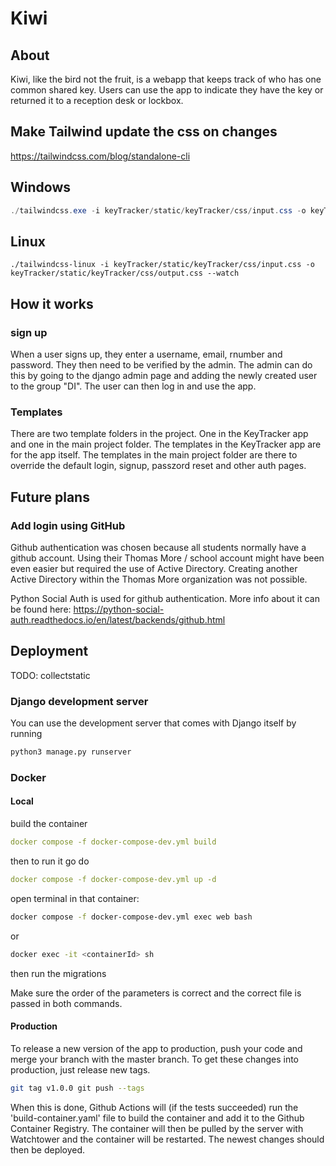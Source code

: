 # Kiwi

## About

Kiwi, like the bird not the fruit, is a webapp that keeps track of who has one common shared key. Users can use the app to indicate they have the key or returned it to a reception desk or lockbox.

## Make Tailwind update the css on changes

<https://tailwindcss.com/blog/standalone-cli>

## Windows

 ~~~ps1
./tailwindcss.exe -i keyTracker/static/keyTracker/css/input.css -o keyTracker/static/keyTracker/css/output.css --watch
 ~~~

## Linux

 ~~~shell
./tailwindcss-linux -i keyTracker/static/keyTracker/css/input.css -o keyTracker/static/keyTracker/css/output.css --watch
 ~~~

## How it works

### sign up

When a user signs up, they enter a username, email, rnumber and password. They then need to be verified by the admin. The admin can do this by going to the django admin page and adding the newly created user to the group "DI". The user can then log in and use the app.

### Templates

There are two template folders in the project. One in the KeyTracker app and one in the main project folder. The templates in the KeyTracker app are for the app itself. The templates in the main project folder are there to override the default login, signup, passzord reset and other auth pages.

## Future plans

### Add login using GitHub

Github authentication was chosen because all students normally have a github account. Using their Thomas More / school account might have been even easier but required the use of Active Directory. Creating another Active Directory within the Thomas More organization was not possible.

Python Social Auth is used for github authentication. More info about it can be found here: <https://python-social-auth.readthedocs.io/en/latest/backends/github.html>

## Deployment

TODO: collectstatic

### Django development server

You can use the development server that comes with Django itself by running

~~~python
python3 manage.py runserver
~~~

### Docker

#### Local

build the container

~~~yaml
docker compose -f docker-compose-dev.yml build
~~~

then to run it go do

~~~yaml
docker compose -f docker-compose-dev.yml up -d
~~~

open terminal in that container:

~~~bash
docker compose -f docker-compose-dev.yml exec web bash
~~~

or

~~~bash
docker exec -it <containerId> sh
~~~

then run the migrations

Make sure the order of the parameters is correct and the correct file is passed in both commands.

#### Production

To release a new version of the app to production, push your code and merge your branch with the master branch.
To get these changes into production, just release new tags.

~~~bash
git tag v1.0.0 git push --tags 
~~~

When this is done, Github Actions will (if the tests succeeded) run the 'build-container.yaml' file  to build the container and add it to the Github Container Registry. The container will then be pulled by the server with Watchtower and the container will be restarted. The newest changes should then be deployed.

<!-- You can also test the production deployment

~~~bash
docker-compose -f docker-compose.prod.yml down -v
docker-compose -f docker-compose.prod.yml up -d --build
docker-compose -f docker-compose.prod.yml exec web python manage.py migrate --noinput
~~~ -->
